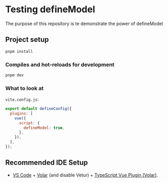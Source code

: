 # Testing defineModel

The purpose of this repository is te demonstrate the power of defineModel

## Project setup

```bash
pnpm install
```

### Compiles and hot-reloads for development

```bash
pnpm dev
```

### What to look at

`vite.config.js`:

```js
export default defineConfig({
  plugins: [
    vue({
      script: {
        defineModel: true,
      },
    }),
  ],
});
```

## Recommended IDE Setup

- [VS Code](https://code.visualstudio.com/) + [Volar](https://marketplace.visualstudio.com/items?itemName=Vue.volar) (and disable Vetur) + [TypeScript Vue Plugin (Volar)](https://marketplace.visualstudio.com/items?itemName=Vue.vscode-typescript-vue-plugin).
